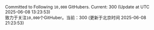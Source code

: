 Committed to Following `10,000` GitHubers. Current: <!-- FOLLOWING_COUNT -->300<!-- FOLLOWING_COUNT --> (Update at UTC <!-- LAST_UPDATED -->2025-06-08 13:23:53<!-- LAST_UPDATED -->)<br>
致力于关注`10,000`个GitHuber。当前：<!-- FOLLOWING_COUNT -->300<!-- FOLLOWING_COUNT --> (更新于北京时间 <!-- LAST_UPDATED_CST -->2025-06-08 21:23:53<!-- LAST_UPDATED_CST -->)
